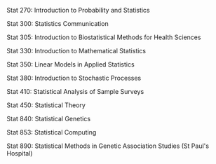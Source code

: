 
<p> Stat 270: Introduction to Probability and Statistics
<p> Stat 300: Statistics Communication
<p> Stat 305: Introduction to Biostatistical Methods for Health Sciences
<p> Stat 330: Introduction to Mathematical Statistics
<p> Stat 350: Linear Models in Applied Statistics
<p> Stat 380: Introduction to Stochastic Processes
<p> Stat 410: Statistical Analysis of Sample Surveys
<p> Stat 450: Statistical Theory
<p> Stat 840: Statistical Genetics
<p> Stat 853: Statistical Computing
<p> Stat 890: Statistical Methods in Genetic Association Studies (St Paul's Hospital)
